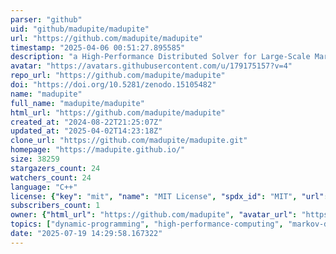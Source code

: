 ```yaml
---
parser: "github"
uid: "github/madupite/madupite"
url: "https://github.com/madupite/madupite"
timestamp: "2025-04-06 00:51:27.895585"
description: "a High-Performance Distributed Solver for Large-Scale Markov Decision Processes (MDP) relying on Inexact Policy Iteration; for Python and C++"
avatar: "https://avatars.githubusercontent.com/u/179175157?v=4"
repo_url: "https://github.com/madupite/madupite"
doi: "https://doi.org/10.5281/zenodo.15105482"
name: "madupite"
full_name: "madupite/madupite"
html_url: "https://github.com/madupite/madupite"
created_at: "2024-08-22T21:25:07Z"
updated_at: "2025-04-02T14:23:18Z"
clone_url: "https://github.com/madupite/madupite.git"
homepage: "https://madupite.github.io/"
size: 38259
stargazers_count: 24
watchers_count: 24
language: "C++"
license: {"key": "mit", "name": "MIT License", "spdx_id": "MIT", "url": "https://api.github.com/licenses/mit", "node_id": "MDc6TGljZW5zZTEz"}
subscribers_count: 1
owner: {"html_url": "https://github.com/madupite", "avatar_url": "https://avatars.githubusercontent.com/u/179175157?v=4", "login": "madupite", "type": "Organization"}
topics: ["dynamic-programming", "high-performance-computing", "markov-decision-processes", "mdp", "mpi", "nanobind", "optimal-control", "petsc", "stochastic-optimization", "ethz", "policy-iteration", "optimization", "solver", "stochastic-optimal-control", "cpp", "python", "python3", "mdpsolver"]
date: "2025-07-19 14:29:58.167322"
---
```

